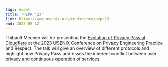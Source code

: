 ```yaml
---
tags: event
title: "PEPR '23"
link: https://www.usenix.org/conference/pepr23
end: 2023-09-12
---
```


Thibault Meunier will be presenting the [Evolution of Privacy Pass at Cloudflare](https://www.usenix.org/conference/pepr23/presentation/meunier) at the 2023 USENIX Conference on Privacy Engineering Practice and Respect. The talk will give an overview of different protocols and highlight how Privacy Pass addresses the inherent conflict between user privacy and continuous operation of services.
